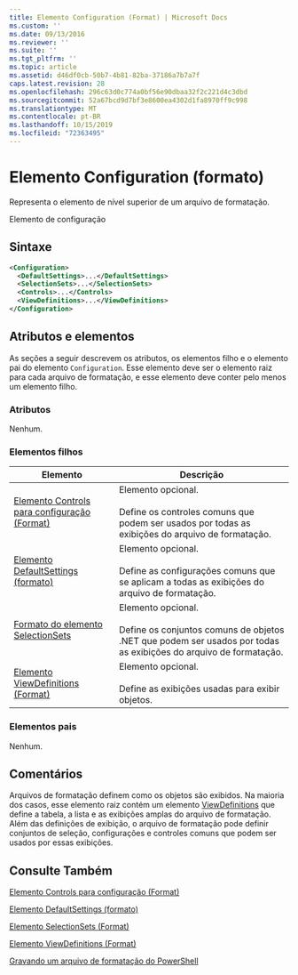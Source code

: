 ```yaml
---
title: Elemento Configuration (Format) | Microsoft Docs
ms.custom: ''
ms.date: 09/13/2016
ms.reviewer: ''
ms.suite: ''
ms.tgt_pltfrm: ''
ms.topic: article
ms.assetid: d46df0cb-50b7-4b81-82ba-37186a7b7a7f
caps.latest.revision: 28
ms.openlocfilehash: 296c63d0c774a0bf56e90dbaa32f2c221d4c3dbd
ms.sourcegitcommit: 52a67bcd9d7bf3e8600ea4302d1fa8970ff9c998
ms.translationtype: MT
ms.contentlocale: pt-BR
ms.lasthandoff: 10/15/2019
ms.locfileid: "72363495"
---
```

# <a name="configuration-element-format"></a>Elemento Configuration (formato)

Representa o elemento de nível superior de um arquivo de formatação.

Elemento de configuração

## <a name="syntax"></a>Sintaxe

```xml
<Configuration>
  <DefaultSettings>...</DefaultSettings>
  <SelectionSets>...</SelectionSets>
  <Controls>...</Controls>
  <ViewDefinitions>...</ViewDefinitions>
</Configuration>

```

## <a name="attributes-and-elements"></a>Atributos e elementos

As seções a seguir descrevem os atributos, os elementos filho e o elemento pai do elemento `Configuration`. Esse elemento deve ser o elemento raiz para cada arquivo de formatação, e esse elemento deve conter pelo menos um elemento filho.

### <a name="attributes"></a>Atributos

Nenhum.

### <a name="child-elements"></a>Elementos filhos

|Elemento|Descrição|
|-------------|-----------------|
|[Elemento Controls para configuração (Format)](./controls-element-for-configuration-format.md)|Elemento opcional.<br /><br /> Define os controles comuns que podem ser usados por todas as exibições do arquivo de formatação.|
|[Elemento DefaultSettings (formato)](./defaultsettings-element-format.md)|Elemento opcional.<br /><br /> Define as configurações comuns que se aplicam a todas as exibições do arquivo de formatação.|
|[Formato do elemento SelectionSets](./selectionsets-element-format.md)|Elemento opcional.<br /><br /> Define os conjuntos comuns de objetos .NET que podem ser usados por todas as exibições do arquivo de formatação.|
|[Elemento ViewDefinitions (Format)](./viewdefinitions-element-format.md)|Elemento opcional.<br /><br /> Define as exibições usadas para exibir objetos.|

### <a name="parent-elements"></a>Elementos pais

Nenhum.

## <a name="remarks"></a>Comentários

Arquivos de formatação definem como os objetos são exibidos. Na maioria dos casos, esse elemento raiz contém um elemento [ViewDefinitions](./viewdefinitions-element-format.md) que define a tabela, a lista e as exibições amplas do arquivo de formatação. Além das definições de exibição, o arquivo de formatação pode definir conjuntos de seleção, configurações e controles comuns que podem ser usados por essas exibições.

## <a name="see-also"></a>Consulte Também

[Elemento Controls para configuração (Format)](./controls-element-for-configuration-format.md)

[Elemento DefaultSettings (formato)](./defaultsettings-element-format.md)

[Elemento SelectionSets (Format)](./selectionsets-element-format.md)

[Elemento ViewDefinitions (Format)](./viewdefinitions-element-format.md)

[Gravando um arquivo de formatação do PowerShell](./writing-a-powershell-formatting-file.md)
